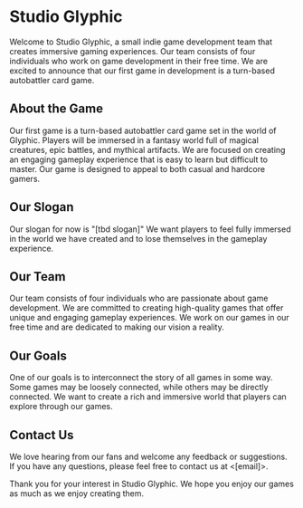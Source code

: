 # Studio Glyphic

Welcome to Studio Glyphic, a small indie game development team that creates immersive gaming experiences. Our team consists of four individuals who work on game development in their free time. We are excited to announce that our first game in development is a turn-based autobattler card game.

## About the Game

Our first game is a turn-based autobattler card game set in the world of Glyphic. Players will be immersed in a fantasy world full of magical creatures, epic battles, and mythical artifacts. We are focused on creating an engaging gameplay experience that is easy to learn but difficult to master. Our game is designed to appeal to both casual and hardcore gamers.

## Our Slogan

Our slogan for now is "[tbd slogan]" We want players to feel fully immersed in the world we have created and to lose themselves in the gameplay experience.

## Our Team

Our team consists of four individuals who are passionate about game development. We are committed to creating high-quality games that offer unique and engaging gameplay experiences. We work on our games in our free time and are dedicated to making our vision a reality.

## Our Goals

One of our goals is to interconnect the story of all games in some way. Some games may be loosely connected, while others may be directly connected. We want to create a rich and immersive world that players can explore through our games.

## Contact Us

We love hearing from our fans and welcome any feedback or suggestions. If you have any questions, please feel free to contact us at <[email]>.

Thank you for your interest in Studio Glyphic. We hope you enjoy our games as much as we enjoy creating them.
